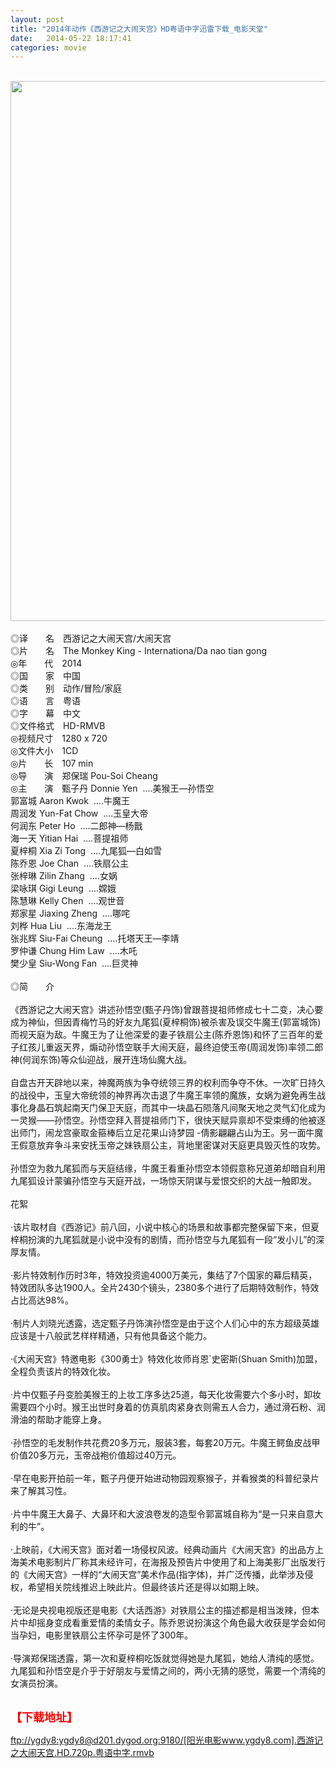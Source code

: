 ```yaml
---
layout: post
title: "2014年动作《西游记之大闹天宫》HD粤语中字迅雷下载_电影天堂"
date:   2014-05-22 18:17:41
categories: movie
---
```

<html>
 <body>
  <p>
  </p>
  <p>
   <br/>
   <img alt="" border="0" height="950" src="http://etch.s.dpool.sina.com.cn/nd/dataent/moviepic/pics/39/moviepic_90442c51c1bcb42b45b165743eafba36.jpg" style="WIDTH: 585px; HEIGHT: 864px" width="677"/>
   <br/>
   <br/>
   ◎译　　名　西游记之大闹天宫/大闹天宫
   <br/>
   ◎片　　名　The Monkey King - Internationa/Da nao tian gong
   <br/>
   ◎年　　代　2014
   <br/>
   ◎国　　家　中国
   <br/>
   ◎类　　别　动作/冒险/家庭
   <br/>
   ◎语　　言　粤语
   <br/>
   ◎字　　幕　中文
   <br/>
   ◎文件格式　HD-RMVB
   <br/>
   ◎视频尺寸　1280 x 720
   <br/>
   ◎文件大小　1CD
   <br/>
   ◎片　　长　107 min
   <br/>
   ◎导　　演　郑保瑞 Pou-Soi Cheang
   <br/>
   ◎主　　演　甄子丹 Donnie Yen  ....美猴王—孙悟空
   <br/>
   郭富城 Aaron Kwok  ....牛魔王
   <br/>
   周润发 Yun-Fat Chow  ....玉皇大帝
   <br/>
   何润东 Peter Ho  ....二郎神—杨戬
   <br/>
   海一天 Yitian Hai  ....菩提祖师
   <br/>
   夏梓桐 Xia Zi Tong  ....九尾狐—白如雪
   <br/>
   陈乔恩 Joe Chan  ....铁扇公主
   <br/>
   张梓琳 Zilin Zhang  ....女娲
   <br/>
   梁咏琪 Gigi Leung  ....嫦娥
   <br/>
   陈慧琳 Kelly Chen  ....观世音
   <br/>
   郑家星 Jiaxing Zheng  ....哪咤
   <br/>
   刘桦 Hua Liu  ....东海龙王
   <br/>
   张兆辉 Siu-Fai Cheung  ....托塔天王—李靖
   <br/>
   罗仲谦 Chung Him Law  ....木吒
   <br/>
   樊少皇 Siu-Wong Fan  ....巨灵神
   <br/>
   <br/>
   ◎简　　介
   <br/>
   <br/>
   《西游记之大闹天宫》讲述孙悟空(甄子丹饰)曾跟菩提祖师修成七十二变，决心要成为神仙，但因青梅竹马的好友九尾狐(夏梓桐饰)被杀害及误交牛魔王(郭富城饰)而视天庭为敌。牛魔王为了让他深爱的妻子铁扇公主(陈乔恩饰)和怀了三百年的爱子红孩儿重返天界，煽动孙悟空联手大闹天庭，最终迫使玉帝(周润发饰)率领二郎神(何润东饰)等众仙迎战，展开连场仙魔大战。
   <br/>
   <br/>
   自盘古开天辟地以来，神魔两族为争夺统领三界的权利而争夺不休。一次旷日持久的战役中，玉皇大帝统领的神界再次击退了牛魔王率领的魔族，女娲为避免再生战事化身晶石筑起南天门保卫天庭，而其中一块晶石陨落凡间聚天地之灵气幻化成为一灵猴——孙悟空。孙悟空拜入菩提祖师门下，很快天赋异禀却不受束缚的他被逐出师门，闹龙宫豪取金箍棒后立足花果山诗梦园 -倩影翩翩占山为王。另一面牛魔王假意放弃争斗来安抚玉帝之妹铁扇公主，背地里密谋对天庭更具毁灭性的攻势。
   <br/>
   <br/>
   孙悟空为救九尾狐而与天庭结缘，牛魔王看重孙悟空本领假意称兄道弟却暗自利用九尾狐设计蒙骗孙悟空与天庭开战，一场惊天阴谋与爱恨交织的大战一触即发。
   <br/>
   <br/>
   花絮
   <br/>
   <br/>
   ·该片取材自《西游记》前八回，小说中核心的场景和故事都完整保留下来，但夏梓桐扮演的九尾狐就是小说中没有的剧情，而孙悟空与九尾狐有一段“发小儿”的深厚友情。
   <br/>
   <br/>
   ·影片特效制作历时3年，特效投资逾4000万美元，集结了7个国家的幕后精英，特效团队多达1900人。全片2430个镜头，2380多个进行了后期特效制作，特效占比高达98%。
   <br/>
   <br/>
   ·制片人刘晓光透露，选定甄子丹饰演孙悟空是由于这个人们心中的东方超级英雄应该是十八般武艺样样精通，只有他具备这个能力。
   <br/>
   <br/>
   ·《大闹天宫》特邀电影《300勇士》特效化妆师肖恩`史密斯(Shuan Smith)加盟，全程负责该片的特效化妆。
   <br/>
   <br/>
   ·片中仅甄子丹变脸美猴王的上妆工序多达25道，每天化妆需要六个多小时，卸妆需要四个小时。猴王出世时身着的仿真肌肉紧身衣则需五人合力，通过滑石粉、润滑油的帮助才能穿上身。
   <br/>
   <br/>
   ·孙悟空的毛发制作共花费20多万元，服装3套，每套20万元。牛魔王鳄鱼皮战甲价值20多万元，玉帝战袍价值超过40万元。
   <br/>
   <br/>
   ·早在电影开拍前一年，甄子丹便开始进动物园观察猴子，并看猴类的科普纪录片来了解其习性。
   <br/>
   <br/>
   ·片中牛魔王大鼻子、大鼻环和大波浪卷发的造型令郭富城自称为“是一只来自意大利的牛”。
   <br/>
   <br/>
   ·上映前，《大闹天宫》面对着一场侵权风波。经典动画片《大闹天宫》的出品方上海美术电影制片厂称其未经许可，在海报及预告片中使用了和上海美影厂出版发行的《大闹天宫》一样的“大闹天宫”美术作品(指字体)，并广泛传播，此举涉及侵权，希望相关院线推迟上映此片。但最终该片还是得以如期上映。
   <br/>
   <br/>
   ·无论是央视电视版还是电影《大话西游》对铁扇公主的描述都是相当泼辣，但本片中却摇身变成看重爱情的柔情女子。陈乔恩说扮演这个角色最大收获是学会如何当孕妇，电影里铁扇公主怀孕可是怀了300年。
   <br/>
   <br/>
   ·导演郑保瑞透露，第一次和夏梓桐吃饭就觉得她是九尾狐，她给人清纯的感觉。九尾狐和孙悟空是介乎于好朋友与爱情之间的，两小无猜的感觉，需要一个清纯的女演员扮演。
   <br/>
   <br/>
   <img alt="" border="0" src="http://img15.poco.cn/mypoco/myphoto/20140331/20/66548034201403312050142402764830149_001.jpg"/>
  </p>
  <p>
  </p>
  <p>
  </p>
  <p>
   <strong>
    <font color="#ff0000" size="4">
     【下载地址】
    </font>
   </strong>
  </p>
  <p>
  </p>
  <p>
  </p>
  <a href="ftp://ygdy8:ygdy8@d201.dygod.org:9180/%5B%E9%98%B3%E5%85%89%E7%94%B5%E5%BD%B1www.ygdy8.com%5D.%E8%A5%BF%E6%B8%B8%E8%AE%B0%E4%B9%8B%E5%A4%A7%E9%97%B9%E5%A4%A9%E5%AE%AB.HD.720p.%E7%B2%A4%E8%AF%AD%E4%B8%AD%E5%AD%97.rmvb">
   ftp://ygdy8:ygdy8@d201.dygod.org:9180/[阳光电影www.ygdy8.com].西游记之大闹天宫.HD.720p.粤语中字.rmvb
  </a>
 </body>
</html>